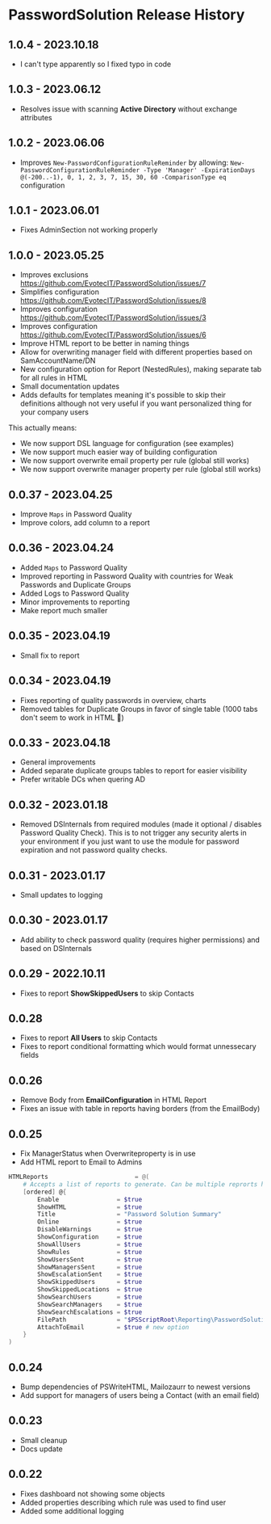 ﻿# PasswordSolution Release History

## 1.0.4 - 2023.10.18
- I can't type apparently so I fixed typo in code

## 1.0.3 - 2023.06.12
- Resolves issue with scanning **Active Directory** without exchange attributes

## 1.0.2 - 2023.06.06
- Improves `New-PasswordConfigurationRuleReminder` by allowing: `New-PasswordConfigurationRuleReminder -Type 'Manager' -ExpirationDays @(-200..-1), 0, 1, 2, 3, 7, 15, 30, 60 -ComparisonType eq` configuration

## 1.0.1 - 2023.06.01
- Fixes AdminSection not working properly

## 1.0.0 - 2023.05.25
- Improves exclusions https://github.com/EvotecIT/PasswordSolution/issues/7
- Simplifies configuration https://github.com/EvotecIT/PasswordSolution/issues/8
- Improves configuration https://github.com/EvotecIT/PasswordSolution/issues/3
- Improves configuration https://github.com/EvotecIT/PasswordSolution/issues/6
- Improve HTML report to be better in naming things
- Allow for overwriting manager field with different properties based on SamAccountName/DN
- New configuration option for Report (NestedRules), making separate tab for all rules in HTML
- Small documentation updates
- Adds defaults for templates meaning it's possible to skip their definitions although not very useful if you want personalized thing for your company users

This actually means:
- We now support DSL language for configuration (see examples)
- We now support much easier way of building configuration
- We now support overwrite email property per rule (global still works)
- We now support overwrite manager property per rule (global still works)

## 0.0.37 - 2023.04.25
- Improve `Maps` in Password Quality
- Improve colors, add column to a report

## 0.0.36 - 2023.04.24
- Added `Maps` to Password Quality
- Improved reporting in Password Quality with countries for Weak Passwords and Duplicate Groups
- Added Logs to Password Quality
- Minor improvements to reporting
- Make report much smaller

## 0.0.35 - 2023.04.19
- Small fix to report

## 0.0.34 - 2023.04.19
- Fixes reporting of quality passwords in overview, charts
- Removed tables for Duplicate Groups in favor of single table (1000 tabs don't seem to work in HTML 🤯)

## 0.0.33 - 2023.04.18
- General improvements
- Added separate duplicate groups tables to report for easier visibility
- Prefer writable DCs when quering AD

## 0.0.32 - 2023.01.18
- Removed DSInternals from required modules (made it optional / disables Password Quality Check). This is to not trigger any security alerts in your environment if you just want to use the module for password expiration and not password quality checks.

## 0.0.31 - 2023.01.17
- Small updates to logging

## 0.0.30 - 2023.01.17
- Add ability to check password quality (requires higher permissions) and based on DSInternals

## 0.0.29 - 2022.10.11
- Fixes to report **ShowSkippedUsers** to skip Contacts

## 0.0.28
- Fixes to report **All Users** to skip Contacts
- Fixes to report conditional formatting which would format unnessecary fields

## 0.0.26
- Remove Body from **EmailConfiguration** in HTML Report
- Fixes an issue with table in reports having borders (from the EmailBody)

## 0.0.25
- Fix ManagerStatus when Overwriteproperty is in use
- Add HTML report to Email to Admins

```powershell
HTMLReports                        = @(
    # Accepts a list of reports to generate. Can be multiple reprorts having different sections, or just one having it all
    [ordered] @{
        Enable                = $true
        ShowHTML              = $true
        Title                 = "Password Solution Summary"
        Online                = $true
        DisableWarnings       = $true
        ShowConfiguration     = $true
        ShowAllUsers          = $true
        ShowRules             = $true
        ShowUsersSent         = $true
        ShowManagersSent      = $true
        ShowEscalationSent    = $true
        ShowSkippedUsers      = $true
        ShowSkippedLocations  = $true
        ShowSearchUsers       = $true
        ShowSearchManagers    = $true
        ShowSearchEscalations = $true
        FilePath              = "$PSScriptRoot\Reporting\PasswordSolution_$(($Date).ToString('yyyy-MM-dd_HH_mm_ss')).html"
        AttachToEmail         = $true # new option
    }
)
```

## 0.0.24
- Bump dependencies of PSWriteHTML, Mailozaurr to newest versions
- Add support for managers of users being a Contact (with an email field)

## 0.0.23
 - Small cleanup
 - Docs update
## 0.0.22
- Fixes dashboard not showing some objects
- Added properties describing which rule was used to find user
- Added some additional logging